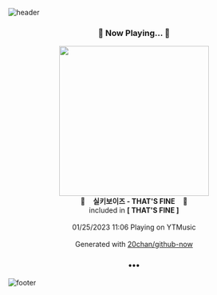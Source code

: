 ![header](https://capsule-render.vercel.app/api?type=wave&height=170&section=header&text=Hi.%20I'm%20SHIFT&fontColor=090707&fontAlignX=45&fontAlignY=65&fontSize=100)

<h3 align="center">🎵 Now Playing... 🎵</h3>
<p align="center">
  <a href="https://music.youtube.com/watch?v=TsO-bLBumLw">
    <img width="300" src="https://lh3.googleusercontent.com/WFQ5oha4w8Zts-bnjFZLHBJusoYegv8izPW8p0YSScCTevp_drp7bA-P_nwte8rR0sWLK5l65BkqiFPOWA">
  </a>
  <br>
  🎵&nbsp&nbsp&nbsp <b>실키보이즈 - THAT'S FINE</b> &nbsp&nbsp&nbsp🎵
  <br>
  included in <b>[ THAT'S FINE ]</b>
  
  <br />
  <br />
  01/25/2023 11:06 Playing on YTMusic
  <br />
  <br />
  Generated with <a href="https://github.com/20chan/github-now">20chan/github-now</a>
</p>

<h3 align="center">•••</h3>

![footer](https://capsule-render.vercel.app/api?type=wave&height=150&section=footer)
